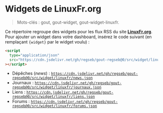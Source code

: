# Widgets de LinuxFr.org

> Mots-clés : gout, gout-widget, gout-widget-linuxfr.

Ce répertoire regroupe des widgets pour les flux RSS du site
[**LinuxFr.org**](https://linuxfr.org/). Pour ajouter un widget dans votre
dashboard, insérez le code suivant (en remplaçant `{widget}` par le widget
voulu) :

```html
<script
  type="application/json"
  src="https://cdn.jsdelivr.net/gh/regseb/gout-regseb@0/src/widget/linuxfr/{widget}.json"
></script>
```

- Dépêches (_news_) :
  [`https://cdn.jsdelivr.net/gh/regseb/gout-regseb@0/src/widget/linuxfr/news.json`](https://cdn.jsdelivr.net/gh/regseb/gout-regseb@0/src/widget/linuxfr/news.json)
- Journaux :
  [`https://cdn.jsdelivr.net/gh/regseb/gout-regseb@0/src/widget/linuxfr/journaux.json`](https://cdn.jsdelivr.net/gh/regseb/gout-regseb@0/src/widget/linuxfr/journaux.json)
- Liens :
  [`https://cdn.jsdelivr.net/gh/regseb/gout-regseb@0/src/widget/linuxfr/liens.json`](https://cdn.jsdelivr.net/gh/regseb/gout-regseb@0/src/widget/linuxfr/liens.json)
- Forums :
  [`https://cdn.jsdelivr.net/gh/regseb/gout-regseb@0/src/widget/linuxfr/forums.json`](https://cdn.jsdelivr.net/gh/regseb/gout-regseb@0/src/widget/linuxfr/forums.json)
